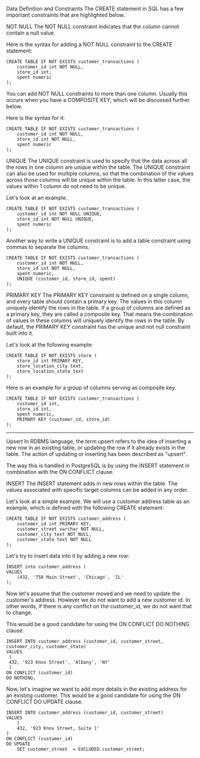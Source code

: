 Data Definition and Constraints
The CREATE statement in SQL has a few important constraints that are highlighted below.

NOT NULL
The NOT NULL constraint indicates that the column cannot contain a null value.

Here is the syntax for adding a NOT NULL constraint to the CREATE statement:

```
CREATE TABLE IF NOT EXISTS customer_transactions (
    customer_id int NOT NULL, 
    store_id int, 
    spent numeric
);
```

You can add NOT NULL constraints to more than one column. Usually this occurs when you have a COMPOSITE KEY, which will be discussed further below.

Here is the syntax for it:

```
CREATE TABLE IF NOT EXISTS customer_transactions (
    customer_id int NOT NULL, 
    store_id int NOT NULL, 
    spent numeric
);
```

UNIQUE
The UNIQUE constraint is used to specify that the data across all the rows in one column are unique within the table. The UNIQUE constraint can also be used for multiple columns, so that the combination of the values across those columns will be unique within the table. In this latter case, the values within 1 column do not need to be unique.

Let's look at an example.

```
CREATE TABLE IF NOT EXISTS customer_transactions (
    customer_id int NOT NULL UNIQUE, 
    store_id int NOT NULL UNIQUE, 
    spent numeric 
);
```

Another way to write a UNIQUE constraint is to add a table constraint using commas to separate the columns.

```
CREATE TABLE IF NOT EXISTS customer_transactions (
    customer_id int NOT NULL, 
    store_id int NOT NULL, 
    spent numeric,
    UNIQUE (customer_id, store_id, spent)
);
```

PRIMARY KEY
The PRIMARY KEY constraint is defined on a single column, and every table should contain a primary key. The values in this column uniquely identify the rows in the table. If a group of columns are defined as a primary key, they are called a composite key. That means the combination of values in these columns will uniquely identify the rows in the table. By default, the PRIMARY KEY constraint has the unique and not null constraint built into it.

Let's look at the following example:

```
CREATE TABLE IF NOT EXISTS store (
    store_id int PRIMARY KEY, 
    store_location_city text,
    store_location_state text
);
```

Here is an example for a group of columns serving as composite key.

```
CREATE TABLE IF NOT EXISTS customer_transactions (
    customer_id int, 
    store_id int, 
    spent numeric,
    PRIMARY KEY (customer_id, store_id)
);
```

---

Upsert
In RDBMS language, the term upsert refers to the idea of inserting a new row in an existing table, or updating the row if it already exists in the table. The action of updating or inserting has been described as "upsert".

The way this is handled in PostgreSQL is by using the INSERT statement in combination with the ON CONFLICT clause.

INSERT
The INSERT statement adds in new rows within the table. The values associated with specific target columns can be added in any order.

Let's look at a simple example. We will use a customer address table as an example, which is defined with the following CREATE statement:

```
CREATE TABLE IF NOT EXISTS customer_address (
    customer_id int PRIMARY KEY, 
    customer_street varchar NOT NULL,
    customer_city text NOT NULL,
    customer_state text NOT NULL
);
```

Let's try to insert data into it by adding a new row:

```
INSERT into customer_address (
VALUES
    (432, '758 Main Street', 'Chicago', 'IL'
);
```

Now let's assume that the customer moved and we need to update the customer's address. However we do not want to add a new customer id. In other words, if there is any conflict on the customer_id, we do not want that to change.

This would be a good candidate for using the ON CONFLICT DO NOTHING clause.

```
INSERT INTO customer_address (customer_id, customer_street, customer_city, customer_state)
VALUES
 (
 432, '923 Knox Street', 'Albany', 'NY'
 ) 
ON CONFLICT (customer_id) 
DO NOTHING;
```

Now, let's imagine we want to add more details in the existing address for an existing customer. This would be a good candidate for using the ON CONFLICT DO UPDATE clause.

```
INSERT INTO customer_address (customer_id, customer_street)
VALUES
    (
    432, '923 Knox Street, Suite 1' 
) 
ON CONFLICT (customer_id) 
DO UPDATE
    SET customer_street  = EXCLUDED.customer_street;
```

